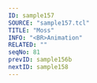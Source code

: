 ```yaml
---
ID: sample157
SOURCE: "sample157.tcl"
TITLE: "Moss"
INFO: "<BR>Animation"
RELATED: ""
seqNo: 81
prevID: sample156b
nextID: sample158
---
```

